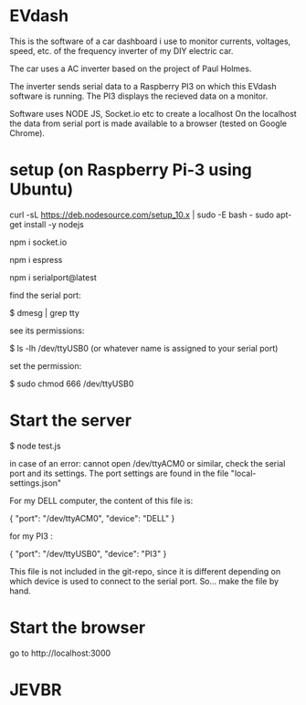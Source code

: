 # EVdash

This is the software of a car dashboard i use to monitor currents, voltages, speed, etc. of the frequency inverter of my DIY electric car.

The car uses a AC inverter based on the project of Paul Holmes. 

The inverter sends serial data to a Raspberry PI3 on which this EVdash software is running. The PI3 displays the recieved data on a monitor.

Software uses NODE JS, Socket.io etc to create a localhost On the localhost the data from serial port is made available to a browser (tested on Google Chrome).

# setup (on Raspberry Pi-3 using Ubuntu)

curl -sL https://deb.nodesource.com/setup_10.x | sudo -E bash -
sudo apt-get install -y nodejs

npm i socket.io

npm i espress

npm i serialport@latest  

find the serial port:

$ dmesg | grep tty

see its permissions:

$ ls -lh /dev/ttyUSB0 (or whatever name is assigned to your serial port)

set the permission:

$ sudo chmod 666 /dev/ttyUSB0

# Start the server

$ node test.js

in case of an error: cannot open /dev/ttyACM0 or similar, check the serial port and its settings. The port settings are found in the file "local-settings.json"

For my DELL computer, the content of this file is:

{
  "port": "/dev/ttyACM0",
  "device": "DELL"
}

for my PI3 :

{
  "port": "/dev/ttyUSB0",
  "device": "PI3"
}

This file is not included in the git-repo, since it is different depending on which device is used to connect to the serial port. So... make the file by hand.

# Start the browser

go to http://localhost:3000

# JEVBR
